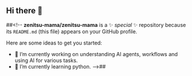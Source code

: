 ## Hi there 👋

##<!--
**zenitsu-mama/zenitsu-mama** is a ✨ _special_ ✨ repository because its `README.md` (this file) appears on your GitHub profile.

Here are some ideas to get you started:

- 🔭 I’m currently working on understanding AI agents, workflows and using AI for various tasks.
- 🌱 I’m currently learning python.
-->##

